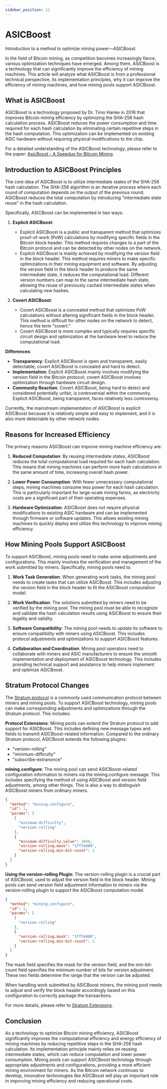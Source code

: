 ```yaml
---
sidebar_position: 11
---
```


# ASICBoost

Introduction to a method to optimize mining power—ASICBoost.

In the field of Bitcoin mining, as competition becomes increasingly fierce, various optimization techniques have
emerged. Among them, ASICBoost is a technology that can significantly improve the efficiency of mining machines. This
article will analyze what ASICBoost is from a professional technical perspective, its implementation principles, why it
can improve the efficiency of mining machines, and how mining pools support ASICBoost.

## What is ASICBoost

ASICBoost is a technology proposed by Dr. Timo Hanke in 2016 that improves Bitcoin mining efficiency by optimizing the
SHA-256 hash calculation process. ASICBoost reduces the power consumption and time required for each hash calculation by
eliminating certain repetitive steps in the hash computation. This optimization can be implemented on existing ASIC
hardware without requiring physical modifications to the chip.

For a detailed understanding of the ASICBoost technology, please refer to the
paper: [AsicBoost - A Speedup for Bitcoin Mining](https://arxiv.org/pdf/1604.00575).

## Introduction to ASICBoost Principles

The core idea of ASICBoost is to utilize intermediate states of the SHA-256 hash calculation. The SHA-256 algorithm is
an iterative process where each round of computation depends on the output of the previous round. ASICBoost reduces the
total computation by introducing "intermediate state reuse" in the hash calculation.

Specifically, ASICBoost can be implemented in two ways:

1. **Explicit ASICBoost**:
    - Explicit ASICBoost is a public and transparent method that optimizes proof-of-work (PoW) calculations by modifying
      specific fields in the Bitcoin block header. This method requires changes to a part of the Bitcoin protocol and
      can be detected by other nodes on the network.
    - Explicit ASICBoost is mainly achieved by modifying the version field in the block header. This method requires
      miners to make specific optimizations in their mining equipment and software. By adjusting the version field in
      the block header to produce the same intermediate state, it reduces the computational load. Different version
      numbers can map to the same intermediate hash state, allowing the reuse of previously cached intermediate states
      when calculating new hashes.

2. **Covert ASICBoost**:
    - Covert ASICBoost is a concealed method that optimizes PoW calculations without altering significant fields in the
      block header. This method is difficult for other nodes on the network to detect, hence the term "covert."
    - Covert ASICBoost is more complex and typically requires specific circuit design and optimization at the hardware
      level to reduce the computational load.

**Differences**:

- **Transparency**: Explicit ASICBoost is open and transparent, easily detectable; covert ASICBoost is concealed and
  hard to detect.
- **Implementation**: Explicit ASICBoost mainly involves modifying the version field in the Bitcoin protocol; covert
  ASICBoost involves optimization through hardware circuit design.
- **Community Reaction**: Covert ASICBoost, being hard to detect and considered potentially unfair, is controversial
  within the community. Explicit ASICBoost, being transparent, faces relatively less controversy.

Currently, the mainstream implementation of ASICBoost is explicit ASICBoost because it is relatively simple and easy to
implement, and it is also more detectable by other network nodes.

## Reasons for Increased Efficiency

The primary reasons ASICBoost can improve mining machine efficiency are:

1. **Reduced Computation**: By reusing intermediate states, ASICBoost reduces the total computational load required for
   each hash calculation. This means that mining machines can perform more hash calculations in the same amount of time,
   increasing overall hash power.

2. **Lower Power Consumption**: With fewer unnecessary computational steps, mining machines consume less power for each
   hash calculation. This is particularly important for large-scale mining farms, as electricity costs are a significant
   part of their operating expenses.

3. **Hardware Optimization**: ASICBoost does not require physical modifications to existing ASIC hardware and can be
   implemented through firmware or software updates. This allows existing mining machines to quickly deploy and utilize
   this technology to improve mining efficiency.

## How Mining Pools Support ASICBoost

To support ASICBoost, mining pools need to make some adjustments and configurations. This mainly involves the
verification and management of the work submitted by miners. Specifically, mining pools need to:

1. **Work Task Generation**: When generating work tasks, the mining pool needs to create tasks that can utilize
   ASICBoost. This includes adjusting the version field in the block header to fit the ASICBoost computation model.

2. **Work Verification**: The solutions submitted by miners need to be verified by the mining pool. The mining pool must
   be able to recognize and validate the hash calculation results using ASICBoost to ensure their legality and validity.

3. **Software Compatibility**: The mining pool needs to update its software to ensure compatibility with miners using
   ASICBoost. This includes protocol adjustments and optimizations to support ASICBoost features.

4. **Collaboration and Coordination**: Mining pool operators need to collaborate with miners and ASIC manufacturers to
   ensure the smooth implementation and deployment of ASICBoost technology. This includes providing technical support
   and assistance to help miners implement and optimize ASICBoost.

## Stratum Protocol Changes

The [Stratum protocol](stratum-protocol.md) is a commonly used communication protocol between miners and mining pools.
To support ASICBoost technology, mining pools can make corresponding adjustments and optimizations through the Stratum
protocol. This includes:

**Protocol Extensions**: Mining pools can extend the Stratum protocol to add support for ASICBoost. This includes
defining new message types and fields to transmit ASICBoost-related information. Compared to the ordinary Stratum
protocol, ASICBoost extends the following plugins:

* "version-rolling"
* "minimum-difficulty"
* "subscribe-extranonce"

**mining.configure**: The mining pool can send ASICBoost-related configuration information to miners via the
mining.configure message. This includes specifying the method of using ASICBoost and version field adjustments, among
other things. This is also a way to distinguish ASICBoost miners from ordinary miners.

```json
{
  "method": "mining.configure",
  "id": 1,
  "params": [
    [
      "minimum-difficulty",
      "version-rolling"
    ],
    {
      "minimum-difficulty.value": 2048,
      "version-rolling.mask": "1fffe000",
      "version-rolling.min-bit-count": 2
    }
  ]
}
```

**Using the version-rolling Plugin**: The version-rolling plugin is a crucial part of ASICBoost, used to adjust the
version field in the block header. Mining pools can send version field adjustment information to miners via the
version-rolling plugin to support the ASICBoost computation model.

```json
{
  "method": "mining.configure",
  "id": 1,
  "params": [
    [
      "version-rolling"
    ],
    {
      "version-rolling.mask": "1fffe000",
      "version-rolling.min-bit-count": 2
    }
  ]
}
```

The mask field specifies the mask for the version field, and the min-bit-count field specifies the minimum number of
bits for version adjustment. These two fields determine the range that the version can be adjusted.

When handling work submitted by ASICBoost miners, the mining pool needs to adjust and verify the block header
accordingly based on this configuration to correctly package the transactions.

For more details, please refer
to [Stratum Extensions](https://github.com/slushpool/stratumprotocol/blob/master/stratum-extensions.mediawiki).

## Conclusion

As a technology to optimize Bitcoin mining efficiency, ASICBoost significantly improves the computational efficiency and
energy efficiency of mining machines by reducing repetitive steps in the SHA-256 hash calculation. Its implementation
principle mainly relies on reusing intermediate states, which can reduce computation and lower power consumption. Mining
pools can support ASICBoost technology through appropriate adjustments and configurations, providing a more efficient
mining environment for miners. As the Bitcoin network continues to develop, innovative technologies like ASICBoost will
play an important role in improving mining efficiency and reducing operational costs.
